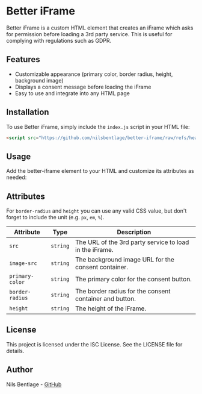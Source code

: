 # Better iFrame

Better iFrame is a custom HTML element that creates an iFrame which asks for permission before loading a 3rd party service. This is useful for complying with regulations such as GDPR.

## Features

- Customizable appearance (primary color, border radius, height, background image)
- Displays a consent message before loading the iFrame
- Easy to use and integrate into any HTML page

## Installation

To use Better iFrame, simply include the `index.js` script in your HTML file:

```html
<script src="https://github.com/nilsbentlage/better-iframe/raw/refs/heads/main/index.js"></script>
```

## Usage

Add the better-iframe element to your HTML and customize its attributes as needed:

## Attributes

For `border-radius` and `height` you can use any valid CSS value, but don't forget to include the unit (e.g. `px`, `em`, `%`).

| Attribute       | Type     | Description                                             |
| --------------- | -------- | ------------------------------------------------------- |
| `src`           | `string` | The URL of the 3rd party service to load in the iFrame. |
| `image-src`     | `string` | The background image URL for the consent container.     |
| `primary-color` | `string` | The primary color for the consent button.               |
| `border-radius` | `string` | The border radius for the consent container and button. |
| `height`        | `string` | The height of the iFrame.                               |

## License

This project is licensed under the ISC License. See the LICENSE file for details.

## Author

Nils Bentlage - [GitHub](https://github.com/nilsbentlage)
